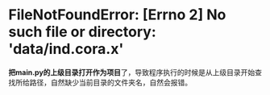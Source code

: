 # FileNotFoundError: [Errno 2] No such file or directory: 'data/ind.cora.x'

**把main.py的上级目录打开作为项目**了，导致程序执行的时候是从上级目录开始查找所给路径，自然缺少当前目录的文件夹名，自然会报错。



